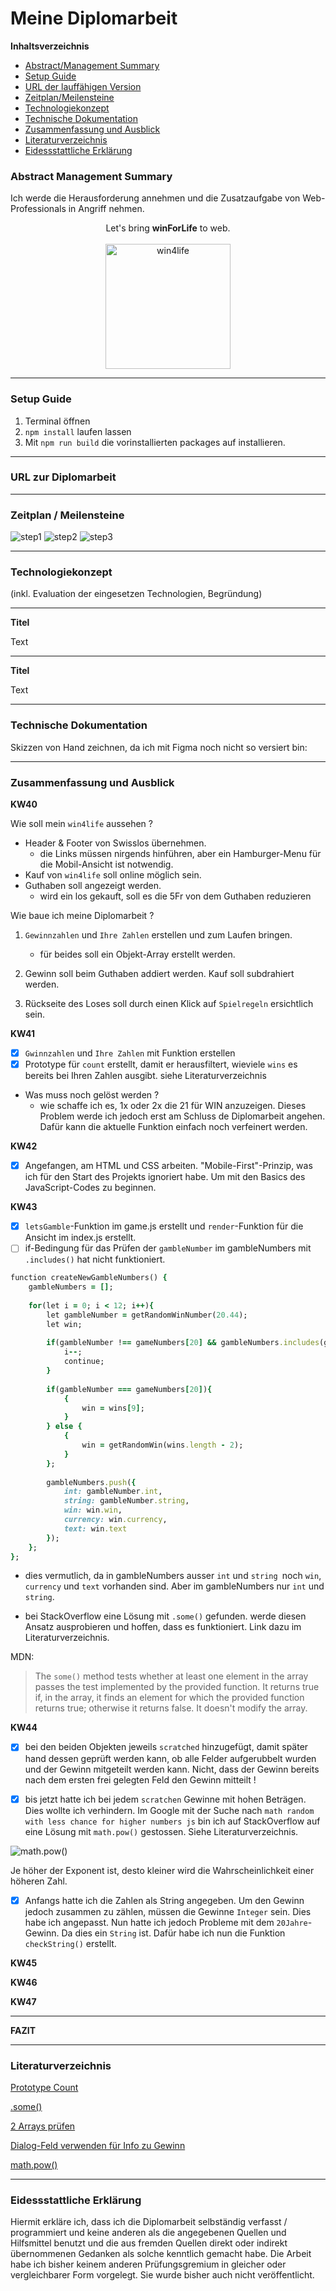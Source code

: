 # **Meine Diplomarbeit**

**Inhaltsverzeichnis**

- [Abstract/Management Summary](#abstract-management-summary)
- [Setup Guide](#setup-guide)
- [URL der lauffähigen Version](#url-zur-diplomarbeit)
- [Zeitplan/Meilensteine](#zeitplan--meilensteine)
- [Technologiekonzept](#technologiekonzept)
- [Technische Dokumentation](#technische-dokumentation)
- [Zusammenfassung und Ausblick](#zusammenfassung-und-ausblick)
- [Literaturverzeichnis](#literaturverzeichnis)
- [Eidessstattliche Erklärung](#eidessstattliche-erklärung)

### **Abstract Management Summary**

Ich werde die Herausforderung annehmen und die Zusatzaufgabe von Web-Professionals in Angriff nehmen.

<center>Let's bring <b>winForLife</b> to web.
<br><br>
<img src="./src/assets/readme/wfl-2127_w870.jpeg" alt="win4life" width="200"/></center>

---

### **Setup Guide**

1. Terminal öffnen
2. `npm install` laufen lassen
3. Mit `npm run build` die vorinstallierten packages auf installieren.

---

### **URL zur Diplomarbeit**

---

### **Zeitplan / Meilensteine**

![step1](./assets/readme/pics/step1.png)
![step2](./assets/readme/pics/step2.png)
![step3](./assets/readme/pics/step3.png)

---

### **Technologiekonzept**

(inkl. Evaluation der eingesetzen Technologien, Begründung)

---

**Titel**

Text

---

**Titel**

Text

---

### **Technische Dokumentation**

Skizzen von Hand zeichnen, da ich mit Figma noch nicht so versiert bin:

---

### **Zusammenfassung und Ausblick**

**KW40**

Wie soll mein `win4life` aussehen ?
*  Header & Footer von Swisslos übernehmen.
    *  die Links müssen nirgends hinführen, aber ein Hamburger-Menu für die Mobil-Ansicht ist notwendig.
*   Kauf von `win4life` soll online möglich sein.
*   Guthaben soll angezeigt werden.
    *   wird ein los gekauft, soll es die 5Fr von dem Guthaben reduzieren

Wie baue ich meine Diplomarbeit ?

1. `Gewinnzahlen` und `Ihre Zahlen` erstellen und zum Laufen bringen.
    *   für beides soll ein Objekt-Array erstellt werden.

2. Gewinn soll beim Guthaben addiert werden. Kauf soll subdrahiert werden.

3. Rückseite des Loses soll durch einen Klick auf `Spielregeln` ersichtlich sein.

**KW41**

- [X] `Gwinnzahlen` und `Ihre Zahlen` mit Funktion erstellen
- [X] Prototype für `count` erstellt, damit er herausfiltert, wieviele `wins` es bereits bei Ihren Zahlen ausgibt. siehe Literaturverzeichnis

* Was muss noch gelöst werden ?
    * wie schaffe ich es, 1x oder 2x die 21 für WIN anzuzeigen. Dieses Problem werde ich jedoch erst am Schluss de Diplomarbeit angehen. Dafür kann die aktuelle Funktion einfach noch verfeinert werden.

**KW42**
- [X] Angefangen, am HTML und CSS arbeiten. "Mobile-First"-Prinzip, was ich für den Start des Projekts ignoriert habe. Um mit den Basics des JavaScript-Codes zu beginnen.


**KW43**

- [X] `letsGamble`-Funktion im game.js erstellt und `render`-Funktion für die Ansicht im index.js erstellt.
- [ ] if-Bedingung für das Prüfen der `gambleNumber` im gambleNumbers mit `.includes()` hat nicht funktioniert.

```ruby
function createNewGambleNumbers() {
    gambleNumbers = [];
    
    for(let i = 0; i < 12; i++){
        let gambleNumber = getRandomWinNumber(20.44);
        let win;
        
        if(gambleNumber !== gameNumbers[20] && gambleNumbers.includes(gambleNumber)){
            i--;
            continue;
        }
        
        if(gambleNumber === gameNumbers[20]){
            {
                win = wins[9];
            }
        } else {
            {
                win = getRandomWin(wins.length - 2);
            }
        };
        
        gambleNumbers.push({
            int: gambleNumber.int,
            string: gambleNumber.string,
            win: win.win,
            currency: win.currency,
            text: win.text
        });
    };
};
```

* dies vermutlich, da in gambleNumbers ausser `int` und `string `noch `win`, `currency` und `text` vorhanden sind. Aber im gambleNumbers nur `int` und `string`.

* bei StackOverflow eine Lösung mit `.some()` gefunden. werde diesen Ansatz ausprobieren und hoffen, dass es funktioniert. Link dazu im Literaturverzeichnis.

MDN:
>The `some()` method tests whether at least one element in the array passes the test implemented by the provided function. It returns true if, in the array, it finds an element for which the provided function returns true; otherwise it returns false. It doesn't modify the array.

**KW44**
- [X] bei den beiden Objekten jeweils `scratched` hinzugefügt, damit später hand dessen geprüft werden kann, ob alle Felder aufgerubbelt wurden und der Gewinn mitgeteilt werden kann. Nicht, dass der Gewinn bereits nach dem ersten frei gelegten Feld den Gewinn mitteilt !

- [X] bis jetzt hatte ich bei jedem `scratchen` Gewinne mit hohen Beträgen. Dies wollte ich verhindern. Im Google mit der Suche nach `math random with less chance for higher numbers js` bin ich auf StackOverflow auf eine Lösung mit `math.pow()`
gestossen. Siehe Literaturverzeichnis.

![math.pow()](./src/assets/images/pow-curve.png)

Je höher der Exponent ist, desto kleiner wird die Wahrscheinlichkeit einer höheren Zahl.

- [X] Anfangs hatte ich die Zahlen als String angegeben. Um den Gewinn jedoch zusammen zu zählen, müssen die Gewinne `Integer` sein. Dies habe ich angepasst. Nun hatte ich jedoch Probleme mit dem `20Jahre`-Gewinn. Da dies ein `String` ist. Dafür habe ich nun die Funktion `checkString()` erstellt.

**KW45**

**KW46**

**KW47**

---

**FAZIT**

---

### **Literaturverzeichnis**

[Prototype Count](https://dmitripavlutin.com/javascript-array-contains-value/)

[.some()](https://stackoverflow.com/questions/8217419/how-to-determine-if-javascript-array-contains-an-object-with-an-attribute-that-e)

[2 Arrays prüfen](https://stackoverflow.com/questions/9639065/a-for-loop-that-compares-two-arrays-looking-for-matching-values)

[Dialog-Feld verwenden für Info zu Gewinn](https://www.youtube.com/watch?v=TAB_v6yBXIE)

[math.pow()](https://stackoverflow.com/questions/13758031/generate-random-numbers-with-less-probabilities-of-bigger-numbers)

---

### **Eidessstattliche Erklärung**

Hiermit erkläre ich, dass ich die Diplomarbeit selbständig verfasst / programmiert und keine anderen als die angegebenen Quellen und Hilfsmittel benutzt und die aus fremden Quellen direkt oder indirekt übernommenen Gedanken als solche kenntlich gemacht habe. Die Arbeit habe ich bisher keinem anderen Prüfungsgremium in gleicher oder vergleichbarer Form vorgelegt. Sie wurde bisher auch nicht veröffentlicht.
